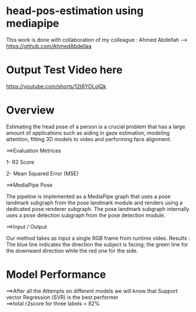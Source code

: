 # head-pos-estimation using mediapipe

This work is done with collaboration of my colleague : Ahmed Abdellah --> https://github.com/AhmedAbdellaa

# Output Test Video here

https://youtube.com/shorts/12t8YOLolQk

# Overview

Estimating the head pose of a person is a crucial problem that has a large amount of applications 
such as aiding in gaze estimation, modeling attention, fitting 3D models to video and performing face alignment.

==>Evaluation Metrices

1- R2 Score

2- Mean Squared Error (MSE)

==>MediaPipe Pose

The pipeline is implemented as a MediaPipe graph that uses a pose landmark subgraph from the pose landmark module and renders using a dedicated pose renderer subgraph. 
The pose landmark subgraph internally uses a pose detection subgraph from the pose detection module.

==>Input / Output 

Our method takes as input a single RGB frame from runtime video.
Results : The blue line indicates the direction the subject is facing; the green line for
the downward direction while the red one for the side.

# Model Performance 

==>After all the Attempts on different models
we will know that Support vector Regression (SVR) is the best performer  
==>total r2score for three labels =  82%

